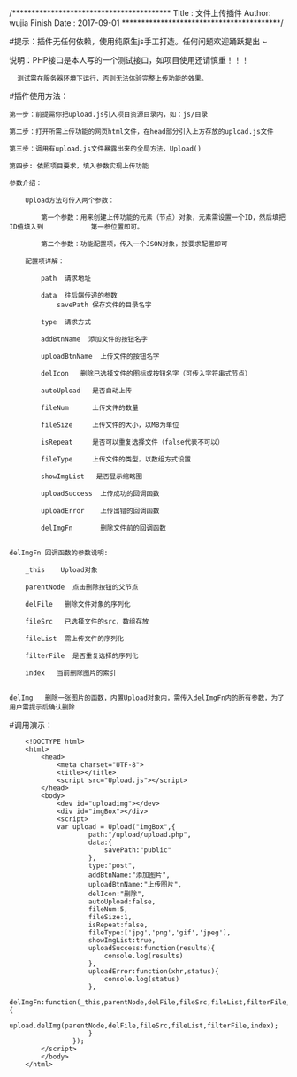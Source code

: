 /*****************************************
  Title : 文件上传插件
  Author: wujia
  Finish Date : 2017-09-01
 *****************************************/

#提示：插件无任何依赖，使用纯原生js手工打造。任何问题欢迎踊跃提出 ~

说明：PHP接口是本人写的一个测试接口，如项目使用还请慎重！！！
	
	  测试需在服务器环境下运行，否则无法体验完整上传功能的效果。

#插件使用方法：

	第一步：前提需你把upload.js引入项目资源目录内，如：js/目录

	第二步：打开所需上传功能的网页html文件，在head部分引入上方存放的upload.js文件

	第三步：调用有upload.js文件暴露出来的全局方法，Upload()

	第四步: 依照项目要求，填入参数实现上传功能

	参数介绍：

		Upload方法可传入两个参数：

			第一个参数：用来创建上传功能的元素（节点）对象，元素需设置一个ID，然后填把ID值填入到			第一参位置即可。

			第二个参数：功能配置项，传入一个JSON对象，按要求配置即可

		配置项详解：

			path  请求地址

			data  往后端传递的参数
				savePath 保存文件的目录名字

			type  请求方式

			addBtnName  添加文件的按钮名字

			uploadBtnName  上传文件的按钮名字

			delIcon   删除已选择文件的图标或按钮名字（可传入字符串式节点）

			autoUpload   是否自动上传

			fileNum      上传文件的数量

			fileSize     上传文件的大小，以MB为单位

			isRepeat     是否可以重复选择文件（false代表不可以）

			fileType     上传文件的类型，以数组方式设置

			showImgList   是否显示缩略图

			uploadSuccess  上传成功的回调函数

			uploadError    上传出错的回调函数

			delImgFn       删除文件前的回调函数


	delImgFn 回调函数的参数说明:

		_this    Upload对象

		parentNode  点击删除按钮的父节点

		delFile   删除文件对象的序列化

		fileSrc	  已选择文件的src，数组存放

		fileList  需上传文件的序列化

		filterFile  是否重复选择的序列化

		index   当前删除图片的索引


	delImg   删除一张图片的函数，内置Upload对象内，需传入delImgFn内的所有参数，为了用户需提示后确认删除




#调用演示：

		<!DOCTYPE html>
		<html>
			<head>
				<meta charset="UTF-8">
				<title></title>
				<script src="Upload.js"></script>
			</head>
			<body>
				<dev id="uploadimg"></dev>
				<div id="imgBox"></div>
				<script>
				var upload = Upload("imgBox",{
						path:"/upload/upload.php",
			            data:{
			                savePath:"public"
			            },
			            type:"post",
			            addBtnName:"添加图片",
			            uploadBtnName:"上传图片",
			            delIcon:"删除",
			            autoUpload:false,
			            fileNum:5,
			            fileSize:1,
			            isRepeat:false,
			            fileType:['jpg','png','gif','jpeg'],
			            showImgList:true,
			            uploadSuccess:function(results){
							console.log(results)
			            },
			            uploadError:function(xhr,status){
							console.log(status)
			            },
			            delImgFn:function(_this,parentNode,delFile,fileSrc,fileList,filterFile,index){
			                upload.delImg(parentNode,delFile,fileSrc,fileList,filterFile,index);
			            }
					});
			</script>
			</body>
		</html>

